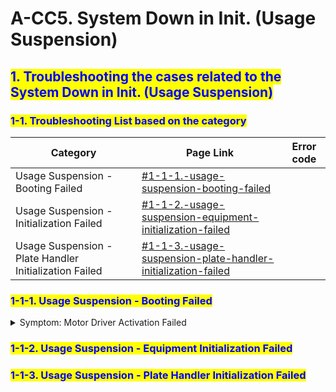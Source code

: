 # A-CC5. System Down in Init. (Usage Suspension)

## <mark style="color:blue;">1. Troubleshooting the cases related to the System Down in Init. (Usage Suspension)</mark>

### &#x20;   <mark style="color:blue;">1-1. Troubleshooting List based on the category</mark>

| Category                                               | Page Link                                                                                                                                                                             | Error code |
| ------------------------------------------------------ | ------------------------------------------------------------------------------------------------------------------------------------------------------------------------------------- | ---------- |
| Usage Suspension - Booting Failed                      | [#1-1-1.-usage-suspension-booting-failed](a-cc5.-system-down-in-init.-usage-suspension.md#1-1-1.-usage-suspension-booting-failed "mention")                                           |            |
| Usage Suspension - Initialization Failed               | [#1-1-2.-usage-suspension-equipment-initialization-failed](a-cc5.-system-down-in-init.-usage-suspension.md#1-1-2.-usage-suspension-equipment-initialization-failed "mention")         |            |
| Usage Suspension - Plate Handler Initialization Failed | [#1-1-3.-usage-suspension-plate-handler-initialization-failed](a-cc5.-system-down-in-init.-usage-suspension.md#1-1-3.-usage-suspension-plate-handler-initialization-failed "mention") |            |



### &#x20;       <mark style="color:blue;">1-1-1. Usage Suspension - Booting Failed</mark>

<details>

<summary>Symptom: Motor Driver Activation Failed</summary>

1. <mark style="color:blue;">**Case (Updated 1st, June 2022)**</mark>
   * **Root Cause Analysis(RCA):**
     * [x] For the Data Corruption in the iolist.xml (Directory -> D:\release\resourse\iolist.xml).
   * **Corrective Measure(CM):**
     *   [x] Restored the iolist.xml using the backed-up files.

         \-> Copy and paste the backed-up iolist.xml into the resource folder to replace the existing iolist.xml.
     * [x] Checked if AIOS is operating normally.

</details>

### &#x20;       <mark style="color:blue;">1-1-2. Usage Suspension - Equipment Initialization Failed</mark>

### &#x20;       <mark style="color:blue;">1-1-3. Usage Suspension - Plate Handler Initialization Failed</mark>
